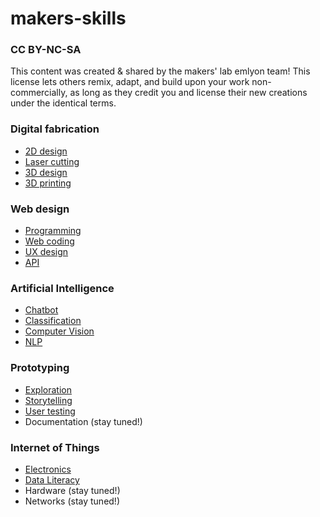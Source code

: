 # makers-skills
### CC BY-NC-SA
This content was created & shared by the makers' lab emlyon team!
This license lets others remix, adapt, and build upon your work non-commercially, as long as they credit you and license their new creations under the identical terms.

### Digital fabrication
- [2D design](https://emlyon.github.io/makers-skills/2d-design)
- [Laser cutting](https://emlyon.github.io/makers-skills/laser-cutting)
- [3D design](https://emlyon.github.io/makers-skills/3d-design)
- [3D printing](https://emlyon.github.io/makers-skills/3d-printing)

### Web design
- [Programming](https://emlyon.github.io/makers-skills/programming)
- [Web coding](https://emlyon.github.io/makers-skills/web-coding)
- [UX design](https://emlyon.github.io/makers-skills/ux-design)
- [API](https://emlyon.github.io/makers-skills/api)

### Artificial Intelligence
- [Chatbot](https://emlyon.github.io/makers-skills/chatbot)
- [Classification](https://emlyon.github.io/makers-skills/classification)
- [Computer Vision](https://emlyon.github.io/makers-skills/computer-vision)
- [NLP](https://emlyon.github.io/makers-skills/nlp)

### Prototyping
- [Exploration](https://emlyon.github.io/makers-skills/exploration)
- [Storytelling](https://emlyon.github.io/makers-skills/storytelling)
- [User testing](https://emlyon.github.io/makers-skills/user-testing)
- Documentation (stay tuned!)

### Internet of Things
- [Electronics](https://emlyon.github.io/makers-skills/electronics)
- [Data Literacy](https://emlyon.github.io/makers-skills/data-literacy)
- Hardware (stay tuned!)
- Networks (stay tuned!)
